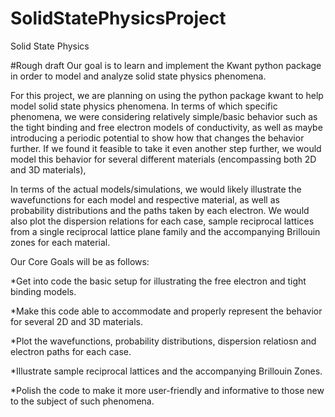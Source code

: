 # SolidStatePhysicsProject
Solid State Physics

#Rough draft
Our goal is to  learn and implement the Kwant python package in order to model and analyze solid state physics phenomena.

For this project, we are planning on using the python package kwant to help model solid state physics phenomena. In terms of which specific phenomena, we were considering relatively simple/basic behavior such as the tight binding and free electron models of conductivity, as well as maybe introducing a periodic potential to show how that changes the behavior further. If we found it feasible to take it even another step further, we would model this behavior for several different materials (encompassing both 2D and 3D materials),

In terms of the actual models/simulations, we would likely illustrate the wavefunctions for each model and respective material, as well as probability distributions and the paths taken by each electron. We would also plot the dispersion relations for each case, sample reciprocal lattices from a single reciprocal lattice plane family and the accompanying Brillouin zones for each material.

Our Core Goals will be as follows:

*Get into code the basic setup for illustrating the free electron and tight binding models.

*Make this code able to accommodate and properly represent the behavior for several 2D and 3D materials.

*Plot the wavefunctions, probability distributions, dispersion relatiosn and electron paths for each case.

*Illustrate sample reciprocal lattices and the accompanying Brillouin Zones.

*Polish the code to make it more user-friendly and informative to those new to the subject of such phenomena.
